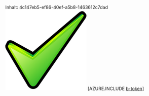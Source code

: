 Inhalt: 4c147eb5-ef86-40ef-a5b8-1463612c7dad![Bild](8f0fa7a2-a2d2-418b-8f48-47a357add63b.png)
[AZURE.INCLUDE [b-token](04833bb7-ac42-43c5-902a-09ad1f871fec.md)]
